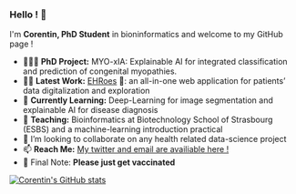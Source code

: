 ### Hello ! 🐍
I'm **Corentin, PhD Student** in bioninformatics and welcome to my GitHub page !

- 👨🏻‍🎓 **PhD Project:** MYO-xIA: Explainable AI for integrated classification and prediction of congenital myopathies.
- 👨‍💻 **Latest Work:** [EHRoes](https://github.com/lambda-science/EHRoes) 🦸: an all-in-one web application for patients’ data digitalization and exploration 
- 🎒 **Currently Learning:** Deep-Learning for image segmentation and explainable AI for disease diagnosis
- 🏫 **Teaching:** Bioinformatics at Biotechnology School of Strasbourg (ESBS) and a machine-learning introduction practical
- 👯 I’m looking to collaborate on any health related data-science project
- 📫 **Reach Me:** [My twitter and email are availiable here !](https://lambda-science.github.io/)
- 💉 Final Note: **Please just get vaccinated**

[![Corentin's GitHub stats](https://github-readme-stats.vercel.app/api?username=lambda-science&hide_rank=true&theme=tokyonight&show_icons=true&count_private=true)](https://github.com/anuraghazra/github-readme-stats)
